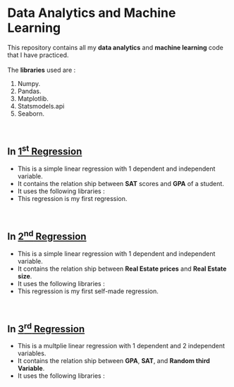 # Data Analytics and Machine Learning
This repository contains all my <b>data analytics</b> and <b>machine learning</b> code that I have practiced.
<br><br>
The <b>libraries</b> used are :
<ol>
    <li>Numpy.</li>
    <li>Pandas.</li>
    <li>Matplotlib.</li>
    <li>Statsmodels.api</li>
    <li>Seaborn.</li>
</ol>
<br>
<h2> In <a href="https://github.com/AryaLaddha/data_analytics/tree/main/firstRegression">1<sup>st</sup> Regression</a> </h2>
<ul>
    <li>This is a simple linear regression with 1 dependent and independent variable.</li>
    <li>It contains the relation ship between <b>SAT</b> scores and <b>GPA</b> of a student.</li>
    <li>It uses the following libraries : </li>
    <li>This regression is my first regression.</li>
</ul>
<br>
<h2> In <a href="https://github.com/AryaLaddha/data_analytics/tree/main/secondRegression">2<sup>nd</sup> Regression</a> </h2>
<ul>
    <li>This is a simple linear regression with 1 dependent and independent variable.</li>
    <li>It contains the relation ship between <b>Real Estate prices</b> and <b>Real Estate size</b>.</li>
    <li>It uses the following libraries : </li>
    <li>This regression is my first self-made regression.</li>
</ul>
<br>
<h2> In <a href="https://github.com/AryaLaddha/data_analytics/tree/main/thirdRegression">3<sup>rd</sup> Regression</a> </h2>
<ul>
    <li>This is a multplie linear regression with 1 dependent and 2 independent variables.</li>
    <li>It contains the relation ship between <b>GPA</b>, <b>SAT</b>, and <b>Random third Variable</b>.</li>
    <li>It uses the following libraries : </li>
</ul>